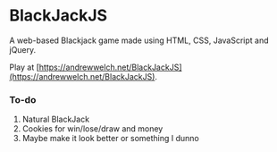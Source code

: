 # BlackJackJS

A web-based Blackjack game made using HTML, CSS, JavaScript and jQuery.

Play at [https://andrewwelch.net/BlackJackJS](https://andrewwelch.net/BlackJackJS).

### To-do

1. Natural BlackJack
2. Cookies for win/lose/draw and money
3. Maybe make it look better or something I dunno
